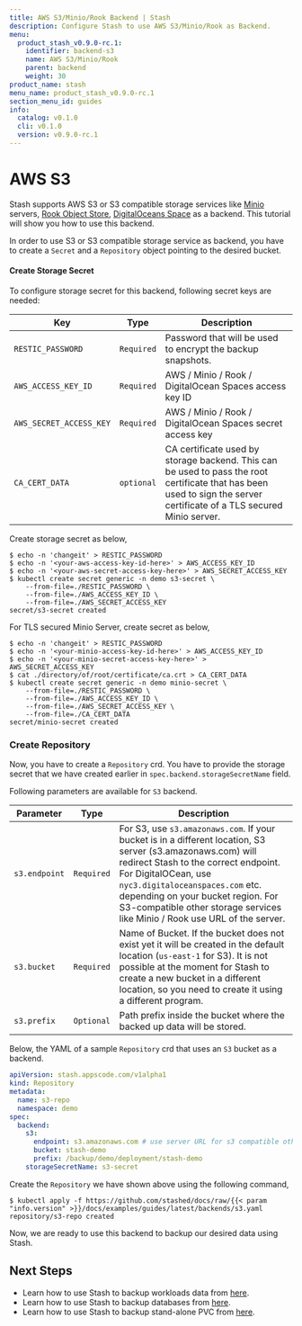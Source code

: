 ```yaml
---
title: AWS S3/Minio/Rook Backend | Stash
description: Configure Stash to use AWS S3/Minio/Rook as Backend.
menu:
  product_stash_v0.9.0-rc.1:
    identifier: backend-s3
    name: AWS S3/Minio/Rook
    parent: backend
    weight: 30
product_name: stash
menu_name: product_stash_v0.9.0-rc.1
section_menu_id: guides
info:
  catalog: v0.1.0
  cli: v0.1.0
  version: v0.9.0-rc.1
---
```


# AWS S3

Stash supports AWS S3 or S3 compatible storage services like [Minio](https://minio.io/) servers, [Rook Object Store](https://rook.io/docs/rook/v0.9/ceph-object.html), [DigitalOceans Space](https://www.digitalocean.com/products/spaces/) as a backend. This tutorial will show you how to use this backend.

In order to use S3 or S3 compatible storage service as backend, you have to create a `Secret` and a `Repository` object pointing to the desired bucket.

#### Create Storage Secret

To configure storage secret for this backend, following secret keys are needed:

|           Key           |    Type    |                                                                              Description                                                                               |
| ----------------------- | ---------- | ---------------------------------------------------------------------------------------------------------------------------------------------------------------------- |
| `RESTIC_PASSWORD`       | `Required` | Password that will be used to encrypt the backup snapshots.                                                                                                            |
| `AWS_ACCESS_KEY_ID`     | `Required` | AWS / Minio / Rook / DigitalOcean Spaces access key ID                                                                                                                 |
| `AWS_SECRET_ACCESS_KEY` | `Required` | AWS / Minio / Rook / DigitalOcean Spaces secret access key                                                                                                             |
| `CA_CERT_DATA`          | `optional` | CA certificate used by storage backend. This can be used to pass the root certificate that has been used to sign the server certificate of a TLS secured Minio server. |

Create storage secret as below,

```console
$ echo -n 'changeit' > RESTIC_PASSWORD
$ echo -n '<your-aws-access-key-id-here>' > AWS_ACCESS_KEY_ID
$ echo -n '<your-aws-secret-access-key-here>' > AWS_SECRET_ACCESS_KEY
$ kubectl create secret generic -n demo s3-secret \
    --from-file=./RESTIC_PASSWORD \
    --from-file=./AWS_ACCESS_KEY_ID \
    --from-file=./AWS_SECRET_ACCESS_KEY
secret/s3-secret created
```

For TLS secured Minio Server, create secret as below,

```console
$ echo -n 'changeit' > RESTIC_PASSWORD
$ echo -n '<your-minio-access-key-id-here>' > AWS_ACCESS_KEY_ID
$ echo -n '<your-minio-secret-access-key-here>' > AWS_SECRET_ACCESS_KEY
$ cat ./directory/of/root/certificate/ca.crt > CA_CERT_DATA
$ kubectl create secret generic -n demo minio-secret \
    --from-file=./RESTIC_PASSWORD \
    --from-file=./AWS_ACCESS_KEY_ID \
    --from-file=./AWS_SECRET_ACCESS_KEY \
    --from-file=./CA_CERT_DATA
secret/minio-secret created
```

### Create Repository

Now, you have to create a `Repository` crd. You have to provide the storage secret that we have created earlier in `spec.backend.storageSecretName` field.

Following parameters are available for `S3` backend.

|   Parameter   |    Type    |                                                                                                                                                           Description                                                                                                                                                            |
| ------------- | ---------- | -------------------------------------------------------------------------------------------------------------------------------------------------------------------------------------------------------------------------------------------------------------------------------------------------------------------------------- |
| `s3.endpoint` | `Required` | For S3, use `s3.amazonaws.com`. If your bucket is in a different location, S3 server (s3.amazonaws.com) will redirect Stash to the correct endpoint. For DigitalOCean, use `nyc3.digitaloceanspaces.com` etc. depending on your bucket region. For S3-compatible other storage services like Minio / Rook use URL of the server. |
| `s3.bucket`   | `Required` | Name of Bucket. If the bucket does not exist yet it will be created in the default location (`us-east-1` for S3). It is not possible at the moment for Stash to create a new bucket in a different location, so you need to create it using a different program.                                                                 |
| `s3.prefix`   | `Optional` | Path prefix inside the bucket where the backed up data will be stored.                                                                                                                                                                                                                                                           |

Below, the YAML of a sample `Repository` crd that uses an `S3` bucket as a backend.

```yaml
apiVersion: stash.appscode.com/v1alpha1
kind: Repository
metadata:
  name: s3-repo
  namespace: demo
spec:
  backend:
    s3:
      endpoint: s3.amazonaws.com # use server URL for s3 compatible other storage service
      bucket: stash-demo
      prefix: /backup/demo/deployment/stash-demo
    storageSecretName: s3-secret
```

Create the `Repository` we have shown above using the following command,

```console
$ kubectl apply -f https://github.com/stashed/docs/raw/{{< param "info.version" >}}/docs/examples/guides/latest/backends/s3.yaml
repository/s3-repo created
```

Now, we are ready to use this backend to backup our desired data using Stash.

## Next Steps

- Learn how to use Stash to backup workloads data from [here](/products/stash/v0.9.0-rc.1/guides/latest/workloads/overview).
- Learn how to use Stash to backup databases from [here](/products/stash/v0.9.0-rc.1/guides/latest/databases/overview).
- Learn how to use Stash to backup stand-alone PVC from [here](/products/stash/v0.9.0-rc.1/guides/latest/volumes/overview).
